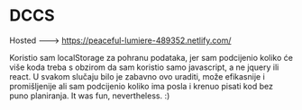 # DCCS
Hosted ---> https://peaceful-lumiere-489352.netlify.com/


Koristio sam localStorage za pohranu podataka, jer sam podcijenio koliko će više koda treba s obzirom
da sam koristio samo javascript, a ne jquery ili react. 
U svakom slučaju bilo je zabavno ovo uraditi, može efikasnije i promišljenije ali sam
podcijenio koliko ima posla i krenuo pisati kod bez puno planiranja. 
It was fun, nevertheless. :)
